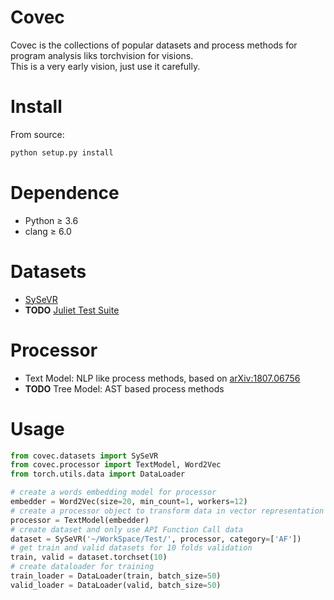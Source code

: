 # Covec
Covec is the collections of popular datasets and process methods for program analysis liks torchvision for visions.  
This is a very early vision, just use it carefully.   

# Install
From source:
```bash
python setup.py install
```

# Dependence
- Python ≥ 3.6
- clang ≥ 6.0

# Datasets
- [SySeVR](https://github.com/SySeVR/SySeVR)
- **TODO** [Juliet Test Suite](https://samate.nist.gov/SRD/testsuite.php)

# Processor
- Text Model: NLP like process methods, based on [arXiv:1807.06756](https://arxiv.org/abs/1807.06756)
- **TODO** Tree Model: AST based process methods

# Usage
```python
from covec.datasets import SySeVR
from covec.processor import TextModel, Word2Vec
from torch.utils.data import DataLoader

# create a words embedding model for processor
embedder = Word2Vec(size=20, min_count=1, workers=12) 
# create a processor object to transform data in vector representation
processor = TextModel(embedder) 
# create dataset and only use API Function Call data
dataset = SySeVR('~/WorkSpace/Test/', processor, category=['AF'])
# get train and valid datasets for 10 folds validation
train, valid = dataset.torchset(10)
# create dataloader for training
train_loader = DataLoader(train, batch_size=50)
valid_loader = DataLoader(valid, batch_size=50)
```